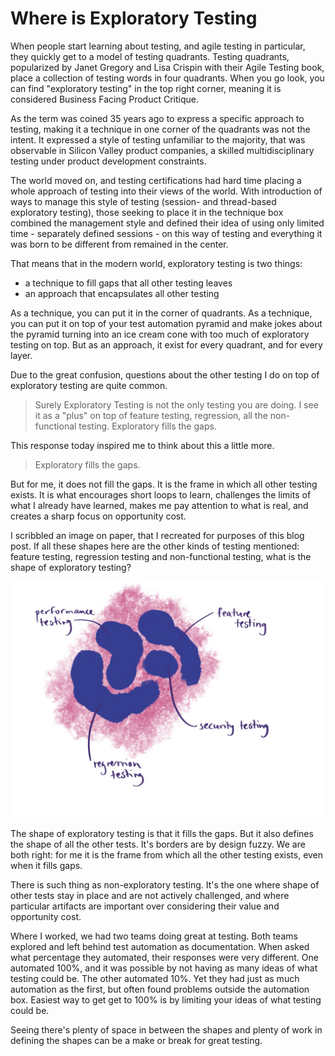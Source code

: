 # Where is Exploratory Testing

When people start learning about testing, and agile testing in particular, they quickly get to a model of testing quadrants. Testing quadrants, popularized by Janet Gregory and Lisa Crispin with their Agile Testing book, place a collection of testing words in four quadrants. When you go look, you can find "exploratory testing" in the top right corner, meaning it is considered Business Facing Product Critique.

As the term was coined 35 years ago to express a specific approach to testing, making it a technique in one corner of the quadrants was not the intent. It expressed a style of testing unfamiliar to the majority, that was observable in Silicon Valley product companies, a skilled multidisciplinary testing under product development constraints.

The world moved on, and testing certifications had hard time placing a whole approach of testing into their views of the world. With introduction of ways to manage this style of testing (session- and thread-based exploratory testing), those seeking to place it in the technique box combined the management style and defined their idea of using only limited time - separately defined sessions - on this way of testing and everything it was born to be different from remained in the center.

That means that in the modern world, exploratory testing is two things:

   * a technique to fill gaps that all other testing leaves
   * an approach that encapsulates all other testing

As a technique, you can put it in the corner of quadrants. As a technique, you can put it on top of your test automation pyramid and make jokes about the pyramid turning into an ice cream cone with too much of exploratory testing on top. But as an approach, it exist for every quadrant, and for every layer.

Due to the great confusion, questions about the other testing I do on top of exploratory testing are quite common.

> Surely Exploratory Testing is not the only testing you are doing. I see it as a "plus" on top of feature testing, regression, all the non-functional testing. Exploratory fills the gaps.

This response today inspired me to think about this a little more.

> Exploratory fills the gaps.

But for me, it does not fill the gaps. It is the frame in which all other testing exists. It is what encourages short loops to learn, challenges the limits of what I already have learned, makes me pay attention to what is real, and creates a sharp focus on opportunity cost.

I scribbled an image on paper, that I recreated for purposes of this blog post. If all these shapes here are the other kinds of testing mentioned: feature testing, regression testing and non-functional testing, what is the shape of exploratory testing?

![Exploratory Testing Encloses All Other Testing](images/WhereIsExploratoryTesting.jpg)

The shape of exploratory testing is that it fills the gaps. But it also defines the shape of all the other tests. It's borders are by design fuzzy. We are both right: for me it is the frame from which all the other testing exists, even when it fills gaps.

There is such thing as non-exploratory testing. It's the one where shape of other tests stay in place and are not actively challenged, and where particular artifacts are important over considering their value and opportunity cost.

Where I worked, we had two teams doing great at testing. Both teams explored and left behind test automation as documentation. When asked what percentage they automated, their responses were very different. One automated 100%, and it was possible by not having as many ideas of what testing could be. The other automated 10%. Yet they had just as much automation as the first, but often found problems outside the automation box.  Easiest way to get get to 100% is by limiting your ideas of what testing could be.

Seeing there's plenty of space in between the shapes and plenty of work in defining the shapes can be a make or break for great testing.
